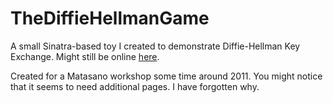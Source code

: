 # TheDiffieHellmanGame
A small Sinatra-based toy I created to demonstrate Diffie-Hellman Key Exchange. Might still be online [here](https://dhgctf.fly.dev/). 

Created for a Matasano workshop some time around 2011. You might notice that it seems to need additional pages. I have forgotten why.
